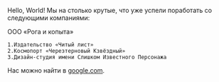 Hello, World!
Мы на столько крутые, что уже успели поработать со следующими компаниями:

ООО «Рога и копыта»
    
    1.Издательство «Читый лист»
    2.Космопорт «Черезтерновый Кзвёздный»
    3.Дизайн-студия имени Слишком Известного Персонажа

Нас можно найти в [google.com](https://www.google.com).